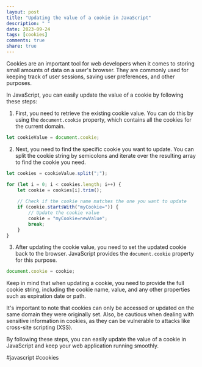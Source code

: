 ```yaml
---
layout: post
title: "Updating the value of a cookie in JavaScript"
description: " "
date: 2023-09-24
tags: [cookies]
comments: true
share: true
---
```


Cookies are an important tool for web developers when it comes to storing small amounts of data on a user's browser. They are commonly used for keeping track of user sessions, saving user preferences, and other purposes. 

In JavaScript, you can easily update the value of a cookie by following these steps:

1. First, you need to retrieve the existing cookie value. You can do this by using the `document.cookie` property, which contains all the cookies for the current domain.

```javascript
let cookieValue = document.cookie;
```

2. Next, you need to find the specific cookie you want to update. You can split the cookie string by semicolons and iterate over the resulting array to find the cookie you need.

```javascript
let cookies = cookieValue.split(";");

for (let i = 0; i < cookies.length; i++) {
    let cookie = cookies[i].trim();
    
    // Check if the cookie name matches the one you want to update
    if (cookie.startsWith("myCookie=")) {
        // Update the cookie value
        cookie = "myCookie=newValue";
        break;
    }
}
```

3. After updating the cookie value, you need to set the updated cookie back to the browser. JavaScript provides the `document.cookie` property for this purpose.

```javascript
document.cookie = cookie;
```

Keep in mind that when updating a cookie, you need to provide the full cookie string, including the cookie name, value, and any other properties such as expiration date or path.

It's important to note that cookies can only be accessed or updated on the same domain they were originally set. Also, be cautious when dealing with sensitive information in cookies, as they can be vulnerable to attacks like cross-site scripting (XSS).

By following these steps, you can easily update the value of a cookie in JavaScript and keep your web application running smoothly.

#javascript #cookies